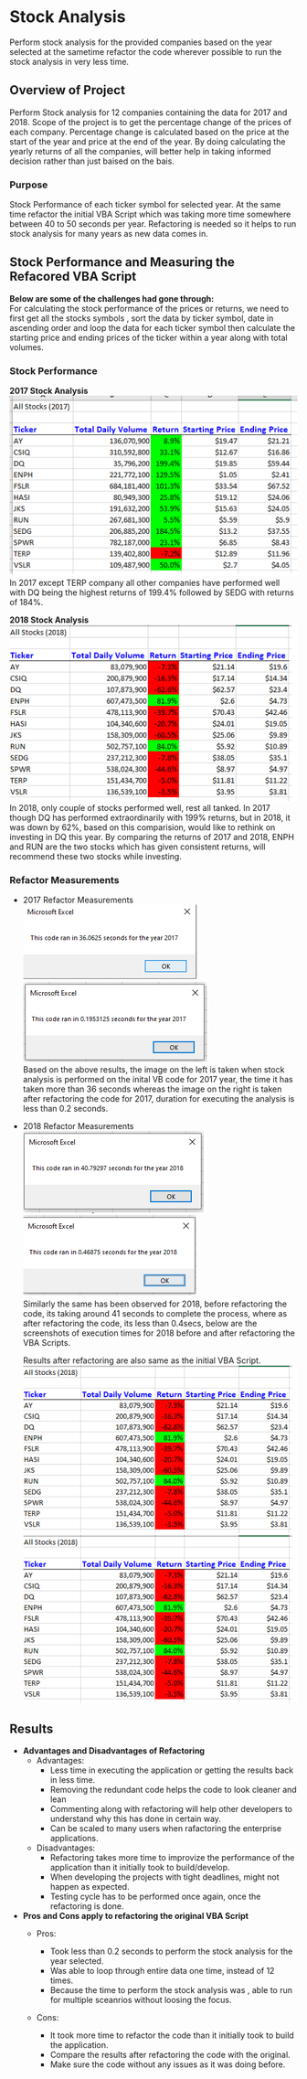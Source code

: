 # Stock Analysis

Perform stock analysis for the provided companies based on the year selected at the sametime refactor the code wherever possible to run the stock analysis in very less time.

## Overview of Project
Perform Stock analysis for 12 companies containing the data for 2017 and 2018. Scope of the project is to get the percentage change of the prices of each company. Percentage change is calculated based on the price at the start of the year and price at the end of the year. By doing calculating the yearly returns of all the companies, will better help in taking informed decision rather than just baised on the bais.

### Purpose
Stock Performance of each ticker symbol for selected year. At the same time refactor the initial VBA Script which was taking more time somewhere between 40 to 50 seconds per year. Refactoring is needed so it helps to run stock analysis for many years as new data comes in.

## Stock Performance and Measuring the Refacored VBA Script
<b> Below are some of the challenges had gone through: </b> <br/>
For calculating the stock performance of the prices or returns, we need to first get all the stocks symbols , sort the data by ticker symbol, date in ascending order and loop the data for each ticker symbol then calculate the starting price and ending prices of the ticker within a year along with total volumes.

### Stock Performance
<b> 2017 Stock Analysis</b> <br/>
     ![2017_StockPerformance](/resources/2017_StockPerformance.png) <br/>
In 2017 except TERP company all other companies have performed well with DQ being the highest returns of 199.4% followed by SEDG with returns of 184%. <br/>

<b> 2018 Stock Analysis</b> <br/>
![2018_StockPerformance](/resources/2018_StockPerformance.png)<br/>
In 2018, only couple of stocks performed well, rest all tanked. In 2017 though DQ has performed extraordinarily with 199% returns, but in 2018, it was down by 62%, based on this comparision, would like to rethink on investing in DQ this year. By comparing the returns of 2017 and 2018, ENPH and RUN are the two stocks which has given consistent returns, will recommend these two stocks while investing.

### Refactor Measurements
   * 2017 Refactor Measurements <br/>
   ![2017_BeforeRefactoring](/resources/2017_BeforeRefactoring.png)  ![VBA_Challenge_2017](/resources/VBA_Challenge_2017.png) </br>
   Based on the above results, the image on the left is taken when stock analysis is performed on the inital VB code for 2017 year, the time it has taken more than 36 seconds 
   whereas the image on the right is taken after refactoring the code for 2017, duration for executing the analysis is less than 0.2 seconds.
   
   * 2018 Refactor Measurements <br/>
     ![2018_BeforeRefactoring](/resources/2018_BeforeRefactoring.png)  ![VBA_Challenge_2018](/resources/VBA_Challenge_2018.png) <br/>
     Similarly the same has been observed for 2018, before refactoring the code, its taking around 41 seconds to complete the process, where as after refactoring the code, 
     its less than 0.4secs, below are the screenshots of execution times for 2018 before and after refactoring the VBA Scripts. <br/>

     Results after refactoring are also same as the initial VBA Script.
     ![2017_StockPerformance](/resources/2018_StockPerformance.png) ![2018_StockPerformance](/resources/2018_StockPerformance.png) <br/>

## Results
- <b>Advantages and Disadvantages of Refactoring</b> <br/>
   * Advantages: <br/>
      * Less time in executing the application or getting the results back in less time.
      * Removing the redundant code helps the code to look cleaner and lean
      * Commenting along with refactoring will help other developers to understand why this has done in certain way.
      * Can be scaled to many users when rafactoring the enterprise applications.
    * Disadvantages: <br/>
      * Refactoring takes more time to improvize the performance of the application than it initially took to build/develop.
      * When developing the projects with tight deadlines, might not happen as expected.
      * Testing cycle has to be performed once again, once the refactoring is done.
- <b>Pros and Cons apply to refactoring the original VBA Script</b> <br/>   
    * Pros: <br/>
      * Took less than 0.2 seconds to perform the stock analysis for the year selected.
      * Was able to loop through entire data one time, instead of 12 times.
      * Because the time to perform the stock analysis was , able to run for multiple sceanrios without loosing the focus.
      
    * Cons:  <br/>
      * It took more time to refactor the code than it initially took to build the application.
      * Compare the results after refactoring the code with the original.
      * Make sure the code without any issues as it was doing before.
      
      
      
  



